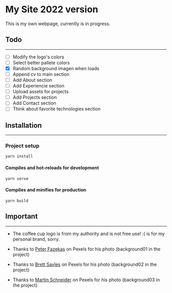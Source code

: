 # My Site 2022 version
This is my own webpage, currently is in progress.


## Todo
---
- [ ] Modify the logo's colors
- [ ] Select better pallete colors
- [x] Random background imagen when loads
- [ ] Append cv to main section
- [ ] Add About section
- [ ] Add Experiencie section
- [ ] Upload assets for projects
- [ ] Add Projects section
- [ ] Add Contact section
- [ ] Think about favorite technologies section

## Installation 
---
### Project setup
```
yarn install
```

#### Compiles and hot-reloads for development
```
yarn serve
```

#### Compiles and minifies for production
```
yarn build
```


## Important
---

- The coffee cup logo is from my authority and is not free use! :( is for my personal brand, sorry.

- Thanks to [Peter Fazekas] on Pexels for his photo (background01 in the project)
- Thanks to [Brett Sayles] on Pexels for his photo (background02 in the project)
- Thanks to [Martin Schneider] on Pexels for his photo (background03 in the project)

[Peter Fazekas]: <https://www.pexels.com/es-es/foto/carretera-de-hormigon-entre-campos-de-hierba-1137337//>
[Brett Sayles]:  <https://www.pexels.com/es-es/foto/foto-de-paisaje-de-arboles-de-hojas-verdes-bajo-nubes-nimbus-1021609/>
[Martin Schneider]: <https://www.pexels.com/es-es/foto/puesta-de-sol-arboles-luz-del-sol-camino-rural-12115996/>